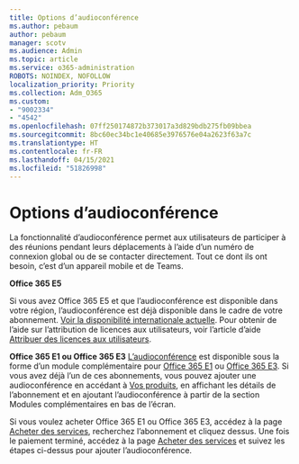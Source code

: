 ```yaml
---
title: Options d’audioconférence
ms.author: pebaum
author: pebaum
manager: scotv
ms.audience: Admin
ms.topic: article
ms.service: o365-administration
ROBOTS: NOINDEX, NOFOLLOW
localization_priority: Priority
ms.collection: Adm_O365
ms.custom:
- "9002334"
- "4542"
ms.openlocfilehash: 07ff250174872b373017a3d829bdb275fb09bbea
ms.sourcegitcommit: 8bc60ec34bc1e40685e3976576e04a2623f63a7c
ms.translationtype: HT
ms.contentlocale: fr-FR
ms.lasthandoff: 04/15/2021
ms.locfileid: "51826998"
---
```

# <a name="options-for-audio-conferencing"></a>Options d’audioconférence

La fonctionnalité d’audioconférence permet aux utilisateurs de participer à des réunions pendant leurs déplacements à l’aide d’un numéro de connexion global ou de se contacter directement. Tout ce dont ils ont besoin, c’est d’un appareil mobile et de Teams.

**Office 365 E5**

Si vous avez Office 365 E5 et que l’audioconférence est disponible dans votre région, l’audioconférence est déjà disponible dans le cadre de votre abonnement. [Voir la disponibilité internationale actuelle](https://go.microsoft.com/fwlink/p/?LinkID=839556). Pour obtenir de l’aide sur l’attribution de licences aux utilisateurs, voir l’article d’aide [Attribuer des licences aux utilisateurs](https://docs.microsoft.com/microsoft-365/admin/manage/assign-licenses-to-users).

**Office 365 E1 ou Office 365 E3**
[L’audioconférence](https://docs.microsoft.com/microsoftteams/audio-conferencing-in-office-365) est disponible sous la forme d’un module complémentaire pour [Office 365 E1](https://www.microsoft.com/microsoft-365/business/office-365-enterprise-e1-business-software) ou [Office 365 E3](https://www.microsoft.com/microsoft-365/business/office-365-enterprise-e3-business-software).  Si vous avez déjà l’un de ces abonnements, vous pouvez ajouter une audioconférence en accédant à [Vos produits](https://go.microsoft.com/fwlink/p/?linkid=842054), en affichant les détails de l’abonnement et en ajoutant l’audioconférence à partir de la section Modules complémentaires en bas de l’écran.

Si vous voulez acheter Office 365 E1 ou Office 365 E3, accédez à la page [Acheter des services](https://go.microsoft.com/fwlink/p/?linkid=868433), recherchez l’abonnement et cliquez dessus.  Une fois le paiement terminé, accédez à la page [Acheter des services](https://go.microsoft.com/fwlink/p/?linkid=868433) et suivez les étapes ci-dessus pour ajouter l’audioconférence.
